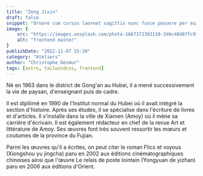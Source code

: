 ```yaml
---
title: "Zeng Jixin"
draft: false
snippet: "Ornare cum cursus laoreet sagittis nunc fusce posuere per euismod dis vehicula a, semper fames lacus maecenas dictumst pulvinar neque enim non potenti. Torquent hac sociosqu eleifend potenti."
image: {
    src: "https://images.unsplash.com/photo-1667372393119-3d4c48d07fc9?&fit=crop&w=430&h=240",
    alt: "frontend master"
}
publishDate: "2022-11-07 15:39"
category: "Ateliers"
author: "Christophe Desmur"
tags: [astro, tailwindcss, frontend]
---
```


Né en 1963 dans le district de Gong'an au Hubei, il a mené successivement la vie de paysan, d'enseignant puis de cadre.

Il est diplômé en 1990 de l'Institut normal du Hubei où il avait intégré la section d'histoire. Après ses études, il se spécialise dans l'écriture de livres et d'articles. Il s'installe dans la ville de Xiamen (Amoy) où il mène sa carrière d'écrivain. Il est également rédacteur en chef de la revue Art et littérature de Amoy. Ses œuvres font très souvent ressortir les mœurs et coutumes de la province du Fujian.

Parmi les œuvres qu'il a écrites, on peut citer le roman Flics et voyous (Xiongshou yu jingcha) paru en 2002 aux éditions cinématographiques chinoises ainsi que l'œuvre Le relais de poste lointain (Yongyuan de yizhan) paru en 2006 aux éditions d'Orient.
